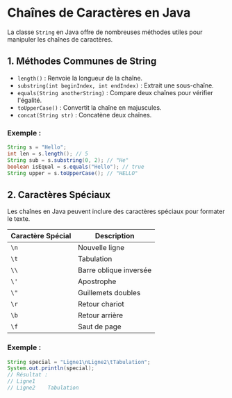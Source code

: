 # Chaînes de Caractères en Java

La classe `String` en Java offre de nombreuses méthodes utiles pour manipuler les chaînes de caractères.

## 1. Méthodes Communes de String
- `length()` : Renvoie la longueur de la chaîne.
- `substring(int beginIndex, int endIndex)` : Extrait une sous-chaîne.
- `equals(String anotherString)` : Compare deux chaînes pour vérifier l'égalité.
- `toUpperCase()` : Convertit la chaîne en majuscules.
- `concat(String str)` : Concatène deux chaînes.

### Exemple :
```java
String s = "Hello";
int len = s.length(); // 5
String sub = s.substring(0, 2); // "He"
boolean isEqual = s.equals("Hello"); // true
String upper = s.toUpperCase(); // "HELLO"
```

## 2. Caractères Spéciaux
Les chaînes en Java peuvent inclure des caractères spéciaux pour formater le texte.

| Caractère Spécial | Description                |
|-------------------|----------------------------|
| `\n`              | Nouvelle ligne             |
| `\t`              | Tabulation                 |
| `\\`              | Barre oblique inversée     |
| `\'`              | Apostrophe                 |
| `\"`              | Guillemets doubles         |
| `\r`              | Retour chariot             |
| `\b`              | Retour arrière             |
| `\f`              | Saut de page               |

### Exemple :
```java
String special = "Ligne1\nLigne2\tTabulation";
System.out.println(special);
// Résultat : 
// Ligne1
// Ligne2    Tabulation
```
